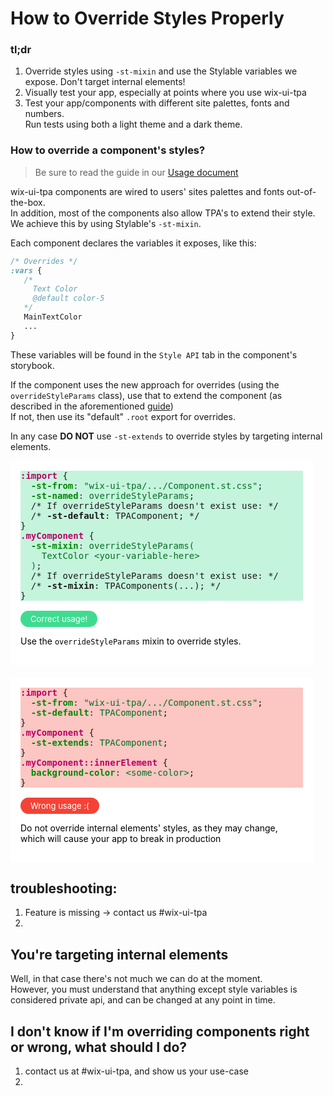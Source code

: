 # How to Override Styles Properly

### **tl;dr**
1. Override styles using `-st-mixin` and use the Stylable variables we expose.
   Don't target internal elements!
2. Visually test your app, especially at points where you use wix-ui-tpa
3. Test your app/components with different site palettes, fonts and numbers.  
   Run tests using both a light theme and a dark theme.


### How to override a component's styles?
> Be sure to read the guide in our [Usage document](
https://github.com/wix/wix-ui-tpa/blob/master/docs/USAGE.md#overriding-predefined-style-params)

wix-ui-tpa components are wired to users' sites palettes and fonts out-of-the-box.  
In addition, most of the components also allow TPA's to extend their style. We achieve this by 
using Stylable's `-st-mixin`.

Each component declares the variables it exposes, like this:
```css
/* Overrides */
:vars {
   /* 
     Text Color
     @default color-5
   */
   MainTextColor
   ...
}
```
These variables will be found in the `Style API` tab in the component's storybook.

If the component uses the new approach for overrides (using the `overrideStyleParams` class), 
use that to extend the component (as described in the aforementioned [guide](
https://github.com/wix/wix-ui-tpa/blob/master/docs/USAGE.md#an-optimized-way-for-style-overriding---new))  
If not, then use its "default" `.root` export for overrides.

In any case **DO NOT** use `-st-extends` to override styles by targeting internal elements.


<div style="background-color: transparent; display: grid; grid-gap: 20px; grid-template-columns: repeat(auto-fit, minmax(360px, 1fr));">
   <div style="background-color: white; padding: 16px; margin-right: 20px;">
    <div style="background-color: rgba(63, 219, 144, 0.3)">
      <pre style="white-space: pre-wrap;margin: 0;"><span style="color: #BB0066; font-weight: bold">:import</span> {
  <span style="color: #008800; font-weight: bold">-st-from</span><span style="color: #333333">:</span> <span style="color: #007020">"wix-ui-tpa/.../Component.st.css"</span>;
  <span style="color: #008800; font-weight: bold">-st-named</span><span style="color: #333333">:</span> <span style="color: #007020">overrideStyleParams</span>;
  /* If overrideStyleParams doesn't exist use: */
  /* <span style="font-weight: bold">-st-default</span>: TPAComponent; */
}
<span style="color: #BB0066; font-weight: bold">.myComponent</span> {
  <span style="color: #008800; font-weight: bold">-st-mixin</span><span style="color: #333333">:</span> <span style="color: #007020">overrideStyleParams(</span>
    <span style="color: #007020">TextColor &lt;your-variable-here&gt;</span>
  <span style="color: #007020">)</span>;
  /* If overrideStyleParams doesn't exist use: */
  /* <span style="font-weight: bold">-st-mixin</span>: TPAComponents(...); */
}</pre>
    </div>
    <span style="display: inline-block; margin-top: 16px;background-color: rgba(63, 219, 144, 1); font-size: 13px; padding: 4px 16px; border-radius: 1.5em; color: white; line-height: 18px;">
      Correct usage!
    </span>
    <p style="color: black;">
     Use the <code>overrideStyleParams</code> mixin to override styles.
    </p>
   </div>

   <div style="background-color: white; padding: 16px; margin-right: 20px;">
    <div style="background-color: rgba(244, 67, 54, 0.3)">
      <pre style="margin: 0;"><span style="color: #BB0066; font-weight: bold">:import</span> {
  <span style="color: #008800; font-weight: bold">-st-from</span><span style="color: #333333">:</span> <span style="color: #007020">"wix-ui-tpa/.../Component.st.css"</span>;
  <span style="color: #008800; font-weight: bold">-st-default</span><span style="color: #333333">:</span> <span style="color: #007020">TPAComponent</span>;
}
<span style="color: #BB0066; font-weight: bold">.myComponent</span> {
  <span style="color: #008800; font-weight: bold">-st-extends</span><span style="color: #333333">:</span> <span style="color: #007020">TPAComponent</span>;
}
<span style="color: #BB0066; font-weight: bold">.myComponent::innerElement</span> {
  <span style="color: #008800; font-weight: bold">background-color</span><span style="color: #333333">:</span> <span style="color: #007020">&lt;some-color&gt;</span>;
}</pre>
    </div>
    <span style="display: inline-block; margin-top: 16px;background-color: rgba(244, 67, 54, 1); font-size: 13px; padding: 4px 16px; border-radius: 1.5em; color: white; line-height: 18px;">
      Wrong usage :( 
    </span>
    <p style="color: black;">
     Do not override internal elements' styles, as they may change, which will cause your app to break in production
    </p>
   </div>
</div>

## troubleshooting:
1. Feature is missing -> contact us #wix-ui-tpa
2. 

## You're targeting internal elements 
Well, in that case there's not much we can do at the moment.  
However, you must understand that anything except style variables is considered private api, and can be changed at any point in time.  


## I don't know if I'm overriding components right or wrong, what should I do?
1. contact us at #wix-ui-tpa, and show us your use-case
2. 

